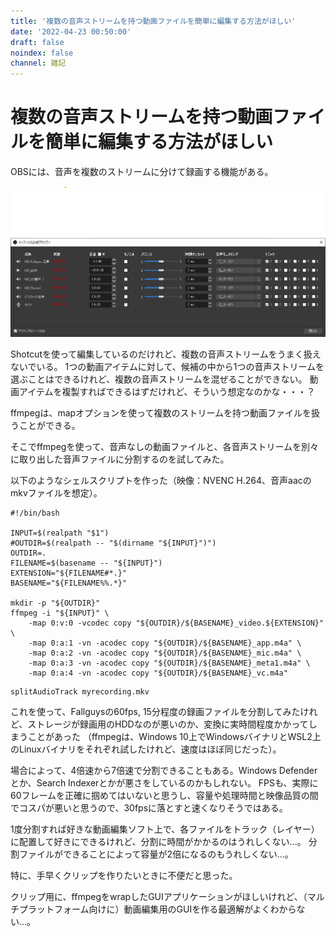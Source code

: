 ```yaml
---
title: '複数の音声ストリームを持つ動画ファイルを簡単に編集する方法がほしい'
date: '2022-04-23 00:50:00'
draft: false
noindex: false
channel: 雑記
---
```

# 複数の音声ストリームを持つ動画ファイルを簡単に編集する方法がほしい

OBSには、音声を複数のストリームに分けて録画する機能がある。

![obs_audio_property](images/obs_audio_property.png)

Shotcutを使って編集しているのだけれど、複数の音声ストリームをうまく扱えないでいる。
1つの動画アイテムに対して、候補の中から1つの音声ストリームを選ぶことはできるけれど、複数の音声ストリームを混ぜることができない。
動画アイテムを複製すればできるはずだけれど、そういう想定なのかな・・・？

ffmpegは、mapオプションを使って複数のストリームを持つ動画ファイルを扱うことができる。

そこでffmpegを使って、音声なしの動画ファイルと、各音声ストリームを別々に取り出した音声ファイルに分割するのを試してみた。

以下のようなシェルスクリプトを作った（映像：NVENC H.264、音声aacのmkvファイルを想定）。

```shell
#!/bin/bash

INPUT=$(realpath "$1")
#OUTDIR=$(realpath -- "$(dirname "${INPUT}")")
OUTDIR=.
FILENAME=$(basename -- "${INPUT}")
EXTENSION="${FILENAME#*.}"
BASENAME="${FILENAME%%.*}"

mkdir -p "${OUTDIR}"
ffmpeg -i "${INPUT}" \
    -map 0:v:0 -vcodec copy "${OUTDIR}/${BASENAME}_video.${EXTENSION}" \
    -map 0:a:1 -vn -acodec copy "${OUTDIR}/${BASENAME}_app.m4a" \
    -map 0:a:2 -vn -acodec copy "${OUTDIR}/${BASENAME}_mic.m4a" \
    -map 0:a:3 -vn -acodec copy "${OUTDIR}/${BASENAME}_meta1.m4a" \
    -map 0:a:4 -vn -acodec copy "${OUTDIR}/${BASENAME}_vc.m4a"
```

```shell
splitAudioTrack myrecording.mkv
```

これを使って、Fallguysの60fps, 15分程度の録画ファイルを分割してみたけれど、ストレージが録画用のHDDなのが悪いのか、変換に実時間程度かかってしまうことがあった
（ffmpegは、Windows 10上でWindowsバイナリとWSL2上のLinuxバイナリをそれぞれ試したけれど、速度はほぼ同じだった）。

場合によって、4倍速から7倍速で分割できることもある。Windows Defenderとか、Search Indexerとかが悪さをしているのかもしれない。
FPSも、実際に60フレームを正確に掴めてはいないと思うし、容量や処理時間と映像品質の間でコスパが悪いと思うので、30fpsに落とすと速くなりそうではある。

1度分割すれば好きな動画編集ソフト上で、各ファイルをトラック（レイヤー）に配置して好きにできるけれど、分割に時間がかかるのはうれしくない...。
分割ファイルができることによって容量が2倍になるのもうれしくない...。

特に、手早くクリップを作りたいときに不便だと思った。

クリップ用に、ffmpegをwrapしたGUIアプリケーションがほしいけれど、（マルチプラットフォーム向けに）動画編集用のGUIを作る最適解がよくわからない...。
